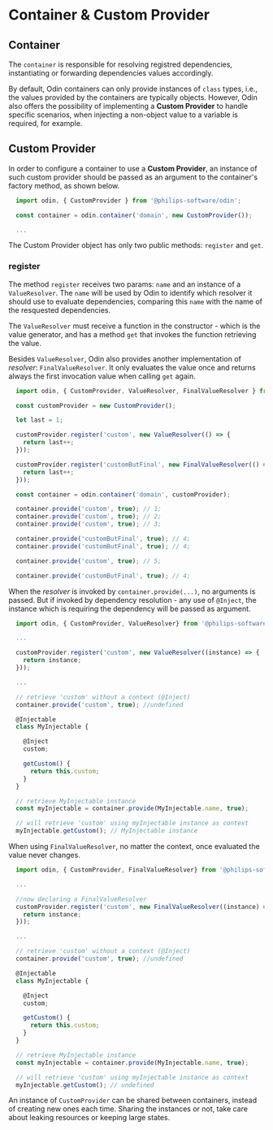 # Container & Custom Provider


## Container

The `container` is responsible for resolving registred dependencies, instantiating or forwarding dependencies values accordingly.

By default, Odin containers can only provide instances of `class` types, i.e., the values provided by the containers are typically objects. However, Odin also offers the possibility of implementing a **Custom Provider** to handle specific scenarios, when injecting a non-object value to a variable is required, for example.

## Custom Provider

In order to configure a container to use a **Custom Provider**, an instance of such custom provider should be passed as an argument to the container's factory method, as shown below.

```javascript
  import odin, { CustomProvider } from '@philips-software/odin';

  const container = odin.container('domain', new CustomProvider());

  ...
```

The Custom Provider object has only two public methods: `register` and `get`.

### register

The method `register` receives two params: `name` and an instance of a `ValueResolver`. The `name` will be used by Odin to identify which resolver it should use to evaluate dependencies, comparing this `name` with the name of the resquested dependencies.

The `ValueResolver` must receive a function in the constructor - which is the value generator, and has a method `get` that invokes the function retrieving the value.

Besides `ValueResolver`, Odin also provides another implementation of *resolver*: `FinalValueResolver`. It only evaluates the value once and returns always the first invocation value when calling `get` again.

```javascript
  import odin, { CustomProvider, ValueResolver, FinalValueResolver } from '@philips-software/odin';

  const customProvider = new CustomProvider();

  let last = 1;

  customProvider.register('custom', new ValueResolver(() => {
    return last++;
  }));

  customProvider.register('customButFinal', new FinalValueResolver(() => {
    return last++;
  }));

  const container = odin.container('domain', customProvider);

  container.provide('custom', true); // 1;
  container.provide('custom', true); // 2;
  container.provide('custom', true); // 3;

  container.provide('customButFinal', true); // 4;
  container.provide('customButFinal', true); // 4;

  container.provide('custom', true); // 5;

  container.provide('customButFinal', true); // 4;
```

When the *resolver* is invoked by `container.provide(...)`, no arguments is passed. But if invoked by dependency resolution - any use of `@Inject`, the instance which is requiring the dependency will be passed as argument.

```javascript
  import odin, { CustomProvider, ValueResolver} from '@philips-software/odin';

  ...

  customProvider.register('custom', new ValueResolver((instance) => {
    return instance;
  }));

  ...

  // retrieve 'custom' without a context (@Inject)
  container.provide('custom', true); //undefined

  @Injectable
  class MyInjectable {

    @Inject
    custom;

    getCustom() {
      return this.custom;
    }
  }

  // retrieve MyInjectable instance
  const myInjectable = container.provide(MyInjectable.name, true);

  // will retrieve 'custom' using myInjectable instance as context
  myInjectable.getCustom(); // MyInjectable instance

```

When using `FinalValueResolver`, no matter the context, once evaluated the value never changes.

```javascript
  import odin, { CustomProvider, FinalValueResolver} from '@philips-software/odin';

  ...

  //now declaring a FinalValueResolver
  customProvider.register('custom', new FinalValueResolver((instance) => {
    return instance;
  }));

  ...

  // retrieve 'custom' without a context (@Inject)
  container.provide('custom', true); //undefined

  @Injectable
  class MyInjectable {

    @Inject
    custom;

    getCustom() {
      return this.custom;
    }
  }

  // retrieve MyInjectable instance
  const myInjectable = container.provide(MyInjectable.name, true);

  // will retrieve 'custom' using myInjectable instance as context
  myInjectable.getCustom(); // undefined
```

An instance of `CustomProvider` can be shared between containers, instead of creating new ones each time. Sharing the instances or not, take care about leaking resources or keeping large states.

